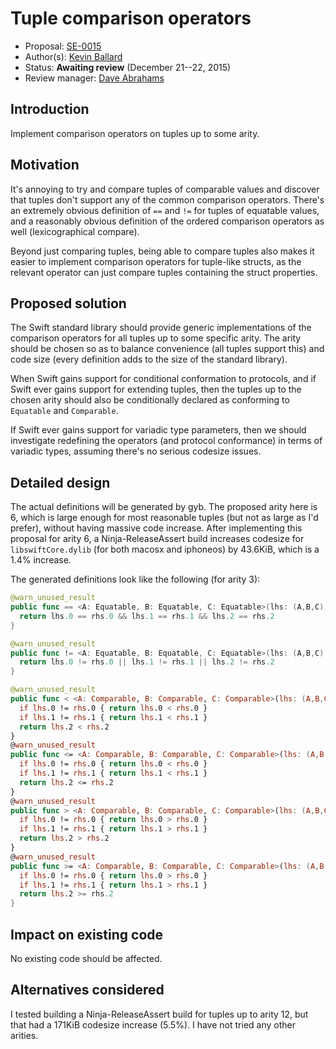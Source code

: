 # Tuple comparison operators

* Proposal: [SE-0015](https://github.com/apple/swift-evolution/blob/master/proposals/0015-tuple-comparison-operators.md)
* Author(s): [Kevin Ballard](https://github.com/kballard)
* Status: **Awaiting review** (December 21--22, 2015)
* Review manager: [Dave Abrahams](https://github.com/dabrahams)

## Introduction

Implement comparison operators on tuples up to some arity.

## Motivation

It's annoying to try and compare tuples of comparable values and discover that
tuples don't support any of the common comparison operators. There's an
extremely obvious definition of `==` and `!=` for tuples of equatable values,
and a reasonably obvious definition of the ordered comparison operators as well
(lexicographical compare).

Beyond just comparing tuples, being able to compare tuples also makes it easier
to implement comparison operators for tuple-like structs, as the relevant
operator can just compare tuples containing the struct properties.

## Proposed solution

The Swift standard library should provide generic implementations of the
comparison operators for all tuples up to some specific arity. The arity should
be chosen so as to balance convenience (all tuples support this) and code size
(every definition adds to the size of the standard library).

When Swift gains support for conditional conformation to protocols, and if Swift
ever gains support for extending tuples, then the tuples up to the chosen arity
should also be conditionally declared as conforming to `Equatable` and
`Comparable`.

If Swift ever gains support for variadic type parameters, then we should
investigate redefining the operators (and protocol conformance) in terms of
variadic types, assuming there's no serious codesize issues.

## Detailed design

The actual definitions will be generated by gyb. The proposed arity here is 6,
which is large enough for most reasonable tuples (but not as large as I'd
prefer), without having massive code increase. After implementing this proposal
for arity 6, a Ninja-ReleaseAssert build increases codesize for
`libswiftCore.dylib` (for both macosx and iphoneos) by 43.6KiB, which is a
1.4% increase.

The generated definitions look like the following (for arity 3):

```swift
@warn_unused_result
public func == <A: Equatable, B: Equatable, C: Equatable>(lhs: (A,B,C), rhs: (A,B,C)) -> Bool {
  return lhs.0 == rhs.0 && lhs.1 == rhs.1 && lhs.2 == rhs.2
}

@warn_unused_result
public func != <A: Equatable, B: Equatable, C: Equatable>(lhs: (A,B,C), rhs: (A,B,C)) -> Bool {
  return lhs.0 != rhs.0 || lhs.1 != rhs.1 || lhs.2 != rhs.2
}

@warn_unused_result
public func < <A: Comparable, B: Comparable, C: Comparable>(lhs: (A,B,C), rhs: (A,B,C)) -> Bool {
  if lhs.0 != rhs.0 { return lhs.0 < rhs.0 }
  if lhs.1 != rhs.1 { return lhs.1 < rhs.1 }
  return lhs.2 < rhs.2
}
@warn_unused_result
public func <= <A: Comparable, B: Comparable, C: Comparable>(lhs: (A,B,C), rhs: (A,B,C)) -> Bool {
  if lhs.0 != rhs.0 { return lhs.0 < rhs.0 }
  if lhs.1 != rhs.1 { return lhs.1 < rhs.1 }
  return lhs.2 <= rhs.2
}
@warn_unused_result
public func > <A: Comparable, B: Comparable, C: Comparable>(lhs: (A,B,C), rhs: (A,B,C)) -> Bool {
  if lhs.0 != rhs.0 { return lhs.0 > rhs.0 }
  if lhs.1 != rhs.1 { return lhs.1 > rhs.1 }
  return lhs.2 > rhs.2
}
@warn_unused_result
public func >= <A: Comparable, B: Comparable, C: Comparable>(lhs: (A,B,C), rhs: (A,B,C)) -> Bool {
  if lhs.0 != rhs.0 { return lhs.0 > rhs.0 }
  if lhs.1 != rhs.1 { return lhs.1 > rhs.1 }
  return lhs.2 >= rhs.2
}
```

## Impact on existing code

No existing code should be affected.

## Alternatives considered

I tested building a Ninja-ReleaseAssert build for tuples up to arity 12, but
that had a 171KiB codesize increase (5.5%). I have not tried any other arities.
